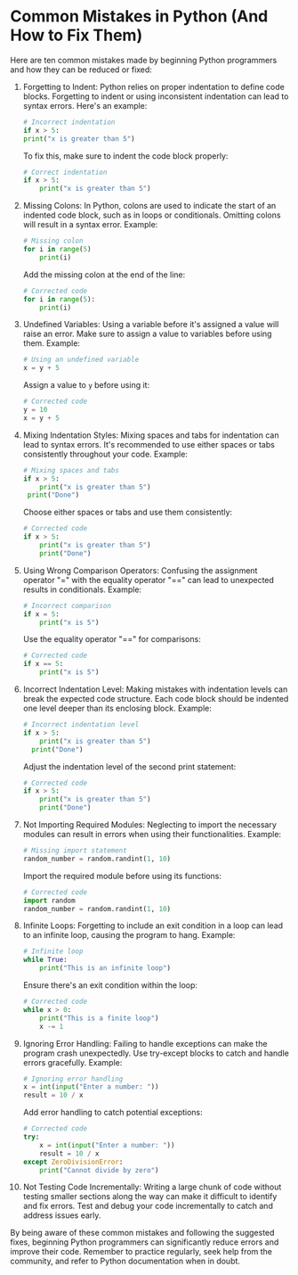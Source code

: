 # Common Mistakes in Python (And How to Fix Them)

Here are ten common mistakes made by beginning Python programmers and how they can be reduced or fixed:

1. Forgetting to Indent: Python relies on proper indentation to define code blocks. Forgetting to indent or using inconsistent indentation can lead to syntax errors. Here's an example:

   ```python
   # Incorrect indentation
   if x > 5:
   print("x is greater than 5")
   ```

   To fix this, make sure to indent the code block properly:

   ```python
   # Correct indentation
   if x > 5:
       print("x is greater than 5")
   ```

2. Missing Colons: In Python, colons are used to indicate the start of an indented code block, such as in loops or conditionals. Omitting colons will result in a syntax error. Example:

   ```python
   # Missing colon
   for i in range(5)
       print(i)
   ```

   Add the missing colon at the end of the line:

   ```python
   # Corrected code
   for i in range(5):
       print(i)
   ```

3. Undefined Variables: Using a variable before it's assigned a value will raise an error. Make sure to assign a value to variables before using them. Example:

   ```python
   # Using an undefined variable
   x = y + 5
   ```

   Assign a value to `y` before using it:

   ```python
   # Corrected code
   y = 10
   x = y + 5
   ```

4. Mixing Indentation Styles: Mixing spaces and tabs for indentation can lead to syntax errors. It's recommended to use either spaces or tabs consistently throughout your code. Example:

   ```python
   # Mixing spaces and tabs
   if x > 5:
       print("x is greater than 5")
   	print("Done")
   ```

   Choose either spaces or tabs and use them consistently:

   ```python
   # Corrected code
   if x > 5:
       print("x is greater than 5")
       print("Done")
   ```

5. Using Wrong Comparison Operators: Confusing the assignment operator "=" with the equality operator "==" can lead to unexpected results in conditionals. Example:

   ```python
   # Incorrect comparison
   if x = 5:
       print("x is 5")
   ```

   Use the equality operator "==" for comparisons:

   ```python
   # Corrected code
   if x == 5:
       print("x is 5")
   ```

6. Incorrect Indentation Level: Making mistakes with indentation levels can break the expected code structure. Each code block should be indented one level deeper than its enclosing block. Example:

   ```python
   # Incorrect indentation level
   if x > 5:
       print("x is greater than 5")
     print("Done")
   ```

   Adjust the indentation level of the second print statement:

   ```python
   # Corrected code
   if x > 5:
       print("x is greater than 5")
       print("Done")
   ```

7. Not Importing Required Modules: Neglecting to import the necessary modules can result in errors when using their functionalities. Example:

   ```python
   # Missing import statement
   random_number = random.randint(1, 10)
   ```

   Import the required module before using its functions:

   ```python
   # Corrected code
   import random
   random_number = random.randint(1, 10)
   ```

8. Infinite Loops: Forgetting to include an exit condition in a loop can lead to an infinite loop, causing the program to hang. Example:

   ```python
   # Infinite loop
   while True:
       print("This is an infinite loop")
   ```

   Ensure there's an exit condition within the loop:

   ```python
   # Corrected code
   while x > 0:
       print("This is a finite loop")
       x -= 1
   ```

9. Ignoring Error Handling: Failing to handle exceptions can make the program crash unexpectedly. Use try-except blocks to catch and handle errors gracefully. Example:

   ```python
   # Ignoring error handling
   x = int(input("Enter a number: "))
   result = 10 / x
   ```

   Add error handling to catch potential exceptions:

   ```python
   # Corrected code
   try:
       x = int(input("Enter a number: "))
       result = 10 / x
   except ZeroDivisionError:
       print("Cannot divide by zero")
   ```

10. Not Testing Code Incrementally: Writing a large chunk of code without testing smaller sections along the way can make it difficult to identify and fix errors. Test and debug your code incrementally to catch and address issues early.

By being aware of these common mistakes and following the suggested fixes, beginning Python programmers can significantly reduce errors and improve their code. Remember to practice regularly, seek help from the community, and refer to Python documentation when in doubt.
